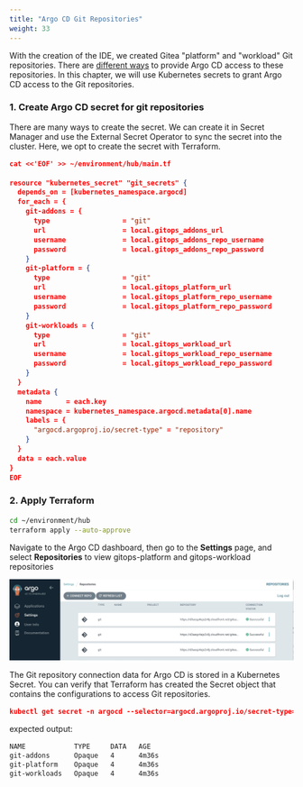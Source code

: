 ```yaml
---
title: "Argo CD Git Repositories"
weight: 33
---
```


With the creation of the IDE, we created Gitea "platform" and "workload" Git repositories. There are [different ways](https://argo-cd.readthedocs.io/en/stable/user-guide/private-repositories/) to provide Argo CD access to these repositories. In this chapter, we will use Kubernetes secrets to grant Argo CD access to the Git repositories.

### 1. Create Argo CD secret for git repositories

There are many ways to create the secret. We can create it in Secret Manager and use the External Secret Operator to sync the secret into the cluster. Here, we opt to create the secret with Terraform.

```json
cat <<'EOF' >> ~/environment/hub/main.tf

resource "kubernetes_secret" "git_secrets" {
  depends_on = [kubernetes_namespace.argocd]
  for_each = {
    git-addons = {
      type                  = "git"
      url                   = local.gitops_addons_url
      username              = local.gitops_addons_repo_username
      password              = local.gitops_addons_repo_password
    }
    git-platform = {
      type                  = "git"
      url                   = local.gitops_platform_url
      username              = local.gitops_platform_repo_username
      password              = local.gitops_platform_repo_password
    }
    git-workloads = {
      type                  = "git"
      url                   = local.gitops_workload_url
      username              = local.gitops_workload_repo_username
      password              = local.gitops_workload_repo_password
    }
  }
  metadata {
    name      = each.key
    namespace = kubernetes_namespace.argocd.metadata[0].name
    labels = {
      "argocd.argoproj.io/secret-type" = "repository"
    }
  }
  data = each.value
}
EOF
```

### 2. Apply Terraform

```bash
cd ~/environment/hub
terraform apply --auto-approve
```

Navigate to the Argo CD dashboard, then go to the **Settings** page, and select **Repositories** to view gitops-platform and gitops-workload repositories

![Argo CD Repositories](/static/images/argocd-repositories.jpg)

The Git repository connection data for Argo CD is stored in a Kubernetes Secret. You can verify that Terraform has created the Secret object that contains the configurations to access Git repositories.

```json
kubectl get secret -n argocd --selector=argocd.argoproj.io/secret-type=repository --context hub-cluster
```

expected output:

```
NAME            TYPE     DATA   AGE
git-addons      Opaque   4      4m36s
git-platform    Opaque   4      4m36s
git-workloads   Opaque   4      4m36s
```
